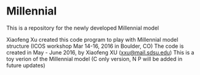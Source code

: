 # Millennial
This is a repository for the newly developed Millennial model

Xiaofeng Xu created this code program to play with Millennial model structure (ICOS workshop Mar 14-16, 2016 in Boulder, CO)
The code is created in May - June 2016, by Xiaofeng XU (xxu@mail.sdsu.edu)
This is a toy verion of the Millennial model (C only version, N P will be added in future updates)
